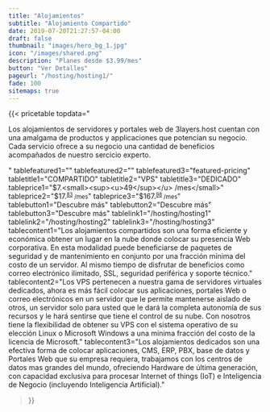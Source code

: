 ```yaml
---
title: "Alojamientos"
subtitle: "Alojamiento Compartido"
date: 2019-07-20T21:27:57-04:00
draft: false
thumbnail: "images/hero_bg_1.jpg"
icon: "/images/shared.png"
description: "Planes desde $3.99/mes"
button: "Ver Detalles"
pageurl: "/hosting/hosting1/"
fade: 100
sitemaps: true
---
```


{{< pricetable 
topdata="<p>Los alojamientos de servidores y portales web de 3layers.host cuentan con una amalgama de productos y applicaciones que potencian su negocio. Cada servicio ofrece a su negocio una cantidad de beneficios acompañados de nuestro sercicio experto.</p>"
tablefeatured1="" tablefeatured2="" tablefeatured3="featured-pricing" 
tabletitle1="COMPARTIDO" tabletitle2="VPS" tabletitle3="DEDICADO" 
tableprice1="$7.<small><sup><u>49</sup></u> /mes</small>" tableprice2="$17.<small><sup><u>83</sup></u> /mes</small>" tableprice3="$167.<small><sup><u>98</sup></u> /mes</small>"
tablebutton1="Descubre más" tablebutton2="Descubre más" tablebutton3="Descubre más" 
tablelink1="/hosting/hosting1" tablelink2="/hosting/hosting2" tablelink3="/hosting/hosting3" 
tablecontent1="Los alojamientos compartidos son una forma eficiente y económica obtener un lugar en la nube donde colocar su presencia Web corporativa. En esta modalidad puede beneficiarse de paquetes de seguridad y de mantenimiento en conjunto por una fracción mínima del costo de un servidor. Al mismo tiempo de disfrutar de beneficios como correo electrónico ilimitado, SSL, seguridad periférica y soporte técnico."
tablecontent2="Los VPS pertenecen a nuestra gama de servidores virtuales dedicados, ahora es más fácil colocar sus aplicaciones, portales Web o correo electrónicos en un servidor que le permite mantenerse aislado de otros, un servidor solo para usted que le dará la completa autonomía de sus recursos y le hará sentirse que tiene el control de su nube. Con nosotros tiene la flexibilidad de obtener su VPS con el sistema operativo de su elección Linux o Microsoft Windows a una mínima fracción del costo de la licencia de Microsoft." 
tablecontent3="Los alojamientos dedicados son una efectiva forma de colocar aplicaciones, CMS, ERP, PBX, base de datos y Portales Web que su empresa requiera, trabajamos con los centros de datos mas grandes del mundo, ofreciendo Hardware de última generación, con capacidad exclusiva para procesar Internet of things (IoT) e Inteligencia de Negocio (incluyendo Inteligencia Artificial)." 


 >}}